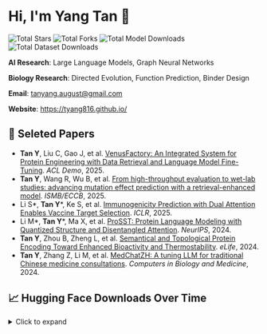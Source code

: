 # Hi, I'm Yang Tan 👋

![Total Stars](https://img.shields.io/badge/Stars-904-blue?logo=github&style=flat-square) <!-- 🔄 stars -->
![Total Forks](https://img.shields.io/badge/Forks-101-blue?logo=github&style=flat-square) <!-- 🔄 forks -->
![Total Model Downloads](https://img.shields.io/badge/Total%20Model%20Downloads-2489-orange?logo=huggingface&style=flat-square) <!-- 🔄 total_hf_models -->
![Total Dataset Downloads](https://img.shields.io/badge/Total%20Dataset%20Downloads-2966-orange?logo=huggingface&style=flat-square) <!-- 🔄 total_hf_datasets -->

**AI Research**: Large Language Models, Graph Neural Networks

**Biology Research**: Directed Evolution, Function Prediction, Binder Design

**Email**: <a href="mailto:tanyang.august@gmail.com">tanyang.august@gmail.com</a>

**Website**: https://tyang816.github.io/

## 🎈 Seleted Papers
- **Tan Y**, Liu C, Gao J, et al. [VenusFactory: An Integrated System for Protein Engineering with Data Retrieval and Language Model Fine-Tuning](https://aclanthology.org/2025.acl-demo.23/). *ACL Demo*, 2025.
- **Tan Y**, Wang R, Wu B, et al. [From high-throughput evaluation to wet-lab studies: advancing mutation effect prediction with a retrieval-enhanced model](https://academic.oup.com/bioinformatics/article/41/Supplement_1/i401/8199374). *ISMB/ECCB*, 2025.
- Li S*, **Tan Y***, Ke S, et al. [Immunogenicity Prediction with Dual Attention Enables Vaccine Target Selection](https://openreview.net/forum?id=hWmwL9gizZ). *ICLR*, 2025.
- Li M*, **Tan Y***, Ma X, et al. [ProSST: Protein Language Modeling with Quantized Structure and Disentangled Attention](https://openreview.net/forum?id=4Z7RZixpJQ&referrer=%5Bthe%20profile%20of%20Bozitao%20Zhong%5D(%2Fprofile%3Fid%3D~Bozitao_Zhong1)). *NeurIPS*, 2024.
- **Tan Y**, Zhou B, Zheng L, et al. [Semantical and Topological Protein Encoding Toward Enhanced Bioactivity and Thermostability](https://elifesciences.org/reviewed-preprints/98033). *eLife*, 2024.
- **Tan Y**, Zhang Z, Li M, et al. [MedChatZH: A tuning LLM for traditional Chinese medicine consultations](https://www.sciencedirect.com/science/article/pii/S0010482524003743). *Computers in Biology and Medicine*, 2024.

## 📈 Hugging Face Downloads Over Time

<details>
<summary>Click to expand</summary>

<img src="hf_downloads_chart.png" alt="Download Chart" width="100%">

</details>
